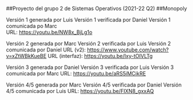 ##Proyecto del grupo 2 de Sistemas Operativos (2021-22 Q2)
##Monopoly

Versión 1 generada por Luis
Versión 1 verificada por Daniel
Versión 1 comunicada po Marc	
URL: https://youtu.be/NW8x_BjLg1o


Versión 2 generada por Marc
Versión 2 verificada por Luis
Versión 2 comunicada por Daniel URL (v2): https://www.youtube.com/watch?v=xZtWBkKueBE URL (interfaz): https://youtu.be/Ixy-tOIVLTg



Versión 3 generada por Daniel
Versión 3 verificada por Luis
Versión 3 comunicada por Marc
URL: https://youtu.be/aRS5iMCikRE

Versión 4/5 generada por Marc
Versión 4/5 verificada por Daniel
Versión 4/5 comunicada por Luis
URL: https://youtu.be/FIXN8_gxxAQ




